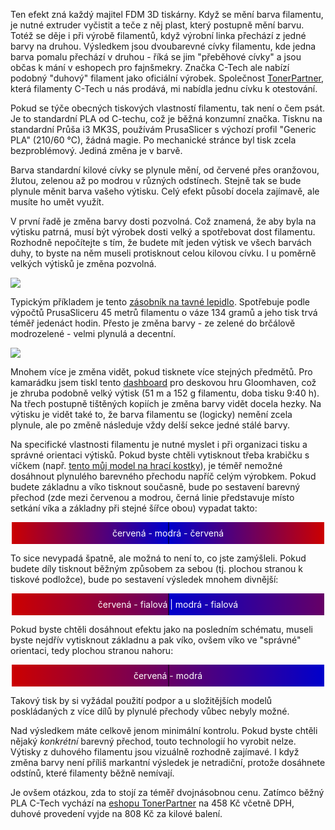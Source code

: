 <!-- dcterms:title = 3D tisk ve všech barvách: duhový filament od značky C-Tech -->
<!-- dcterms:abstract = Ten efekt zná každý majitel FDM 3D tiskárny. Když se mění barva filamentu, je nutné extruder vyčistit a teče z něj plast, který postupně mění barvu. Totéž se děje i při výrobě filamentů, když výrobní linka přechází z jedné barvy na druhou. Výsledkem jsou dvoubarevné cívky filamentu, kde jedna barva pomalu přechází v druhou. Značka C-Tech nabízí podobný "duhový" filament jako oficiální výrobek. -->
<!-- dcterms:creator = Michal Altair Valášek -->
<!-- x4w:coverUrl = /cover-pictures/20210108-duhove-pla.jpg -->
<!-- x4w:pictureUrl = /perex-pictures/20210108-duhove-pla.jpg -->
<!-- x4w:pictureWidth = 150 -->
<!-- x4w:pictureHeight = 150 -->
<!-- x4w:category = 3D tisk -->
<!-- dcterms:dateAccepted = 2021-01-08 -->

Ten efekt zná každý majitel FDM 3D tiskárny. Když se mění barva filamentu, je nutné extruder vyčistit a teče z něj plast, který postupně mění barvu. Totéž se děje i při výrobě filamentů, když výrobní linka přechází z jedné barvy na druhou. Výsledkem jsou dvoubarevné cívky filamentu, kde jedna barva pomalu přechází v druhou - říká se jim "přeběhové cívky" a jsou občas k mání v eshopech pro fajnšmekry. Značka C-Tech ale nabízí podobný "duhový" filament jako oficiální výrobek. Společnost [TonerPartner](https://www.tonerpartner.cz/), která filamenty C-Tech u nás prodává, mi nabídla jednu cívku k otestování.

Pokud se týče obecných tiskových vlastností filamentu, tak není o čem psát. Je to standardní PLA od C-techu, což je běžná konzumní značka. Tisknu na standardní Průša i3 MK3S, používám PrusaSlicer s výchozí profil "Generic PLA" (210/60 °C), žádná magie. Po mechanické stránce byl tisk zcela bezproblémový. Jediná změna je v barvě.

Barva standardní kilové cívky se plynule mění, od červené přes oranžovou, žlutou, zelenou až po modrou v různých odstínech. Stejně tak se bude plynule měnit barva vašeho výtisku. Celý efekt působí docela zajímavě, ale musíte ho umět využít.

V první řadě je změna barvy dosti pozvolná. Což znamená, že aby byla na výtisku patrná, musí být výrobek dosti velký a spotřebovat dost filamentu. Rozhodně nepočítejte s tím, že budete mít jeden výtisk ve všech barvách duhy, to byste na něm museli protisknout celou kilovou cívku. I u poměrně velkých výtisků je změna pozvolná.

![](https://www.cdn.altairis.cz/Blog/2021/20210108-duhove-pla.jpg)

Typickým příkladem je tento [zásobník na tavné lepidlo](https://www.thingiverse.com/thing:2950646). Spotřebuje podle výpočtů PrusaSliceru 45 metrů filamentu o váze 134 gramů a jeho tisk trvá téměř jedenáct hodin. Přesto je změna barvy - ze zelené do brčálově modrozelené - velmi plynulá a decentní.

![](/cover-pictures/20210108-duhove-pla.jpg)

Mnohem více je změna vidět, pokud tisknete více stejných předmětů. Pro kamarádku jsem tiskl tento [dashboard](https://www.thingiverse.com/thing:3024359) pro deskovou hru Gloomhaven, což je zhruba podobně velký výtisk (51 m a 152 g filamentu, doba tisku 9:40 h). Na třech postupně tištěných kopiích je změna barvy vidět docela hezky. Na výtisku je vidět také to, že barva filamentu se (logicky) nemění zcela plynule, ale po změně následuje vždy delší sekce jedné stálé barvy.

Na specifické vlastnosti filamentu je nutné myslet i při organizaci tisku a správné orientaci výtisků. Pokud byste chtěli vytisknout třeba krabičku s víčkem (např. [tento můj model na hrací kostky](https://www.thingiverse.com/thing:3836868)), je téměř nemožné dosáhnout plynulého barevného přechodu napříč celým výrobkem. Pokud budete základnu a víko tisknout současně, bude po sestavení barevný přechod (zde mezi červenou a modrou, černá linie představuje místo setkání víka a základny při stejné šířce obou) vypadat takto:

<p style="margin:1ex auto;width:500px;color:#fff; text-align:center;line-height:250%;background: linear-gradient(90deg, #c00 0, #00c 250px, #000 251px, #00c 252px, #c00)">červená - modrá - červená</p>

To sice nevypadá špatně, ale možná to není to, co jste zamýšleli. Pokud budete díly tisknout běžným způsobem za sebou (tj. plochou stranou k tiskové podložce), bude po sestavení výsledek mnohem divnější:

<p style="margin:1ex auto;width:500px;color:#fff; text-align:center;line-height:250%;background: linear-gradient(90deg, #c00 0, #606 250px, #000 251px, #00c 252px, #606)">červená - fialová | modrá - fialová</p>

Pokud byste chtěli dosáhnout efektu jako na posledním schématu, museli byste nejdřív vytisknout základnu a pak víko, ovšem víko ve "správné" orientaci, tedy plochou stranou nahoru:

<p style="margin:1ex auto;width:500px;color:#fff; text-align:center;line-height:250%;background: linear-gradient(90deg, #c00 0, #606 250px, #000 251px, #606 252px, #00c)">červená - modrá</p>

Takový tisk by si vyžádal použití podpor a u složitějších modelů poskládaných z více dílů by plynulé přechody vůbec nebyly možné.

Nad výsledkem máte celkově jenom minimální kontrolu. Pokud byste chtěli nějaký _konkrétní_ barevný přechod, touto technologií ho vyrobit nelze. Výtisky z duhového filamentu jsou vizuálně rozhodně zajímavé. I když změna barvy není příliš markantní výsledek je netradiční, protože dosáhnete odstínů, které filamenty běžně nemívají.

Je ovšem otázkou, zda to stojí za téměř dvojnásobnou cenu. Zatímco běžný PLA C-Tech vychází na [eshopu TonerPartner](https://www.tonerpartner.cz/) na 458 Kč včetně DPH, duhové provedení vyjde na 808 Kč za kilové balení.